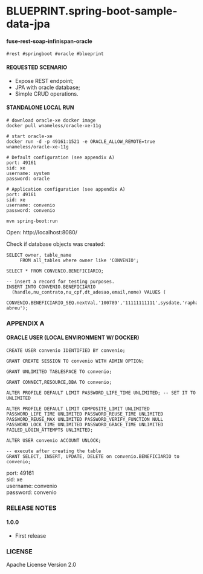 # BLUEPRINT.spring-boot-sample-data-jpa
#### fuse-rest-soap-infinispan-oracle

```
#rest #springboot #oracle #blueprint
```
#### REQUESTED SCENARIO

- Expose REST endpoint;
- JPA with oracle database;
- Simple CRUD operations.

#### STANDALONE LOCAL RUN

```
# download oracle-xe docker image
docker pull wnameless/oracle-xe-11g

# start oracle-xe
docker run -d -p 49161:1521 -e ORACLE_ALLOW_REMOTE=true wnameless/oracle-xe-11g

# Default configuration (see appendix A)
port: 49161
sid: xe
username: system
password: oracle

# Application configuration (see appendix A)
port: 49161
sid: xe
username: convenio
password: convenio

mvn spring-boot:run
```

Open: http://localhost:8080/

Check if database objects was created:

```
SELECT owner, table_name
     FROM all_tables where owner like 'CONVENIO';
   
SELECT * FROM CONVENIO.BENEFICIARIO;

-- insert a record for testing purposes.
INSERT INTO CONVENIO.BENEFICIARIO
  (handle,nu_contrato,nu_cpf,dt_adesao,email,nome) VALUES (
   CONVENIO.BENEFICIARIO_SEQ.nextVal,'100789','11111111111',sysdate,'raphael.alex@gmail.com','raphael abreu');
```

### APPENDIX A
#### ORACLE USER (LOCAL ENVIRONMENT W/ DOCKER)

```
CREATE USER convenio IDENTIFIED BY convenio;

GRANT CREATE SESSION TO convenio WITH ADMIN OPTION;

GRANT UNLIMITED TABLESPACE TO convenio;

GRANT CONNECT,RESOURCE,DBA TO convenio;

ALTER PROFILE DEFAULT LIMIT PASSWORD_LIFE_TIME UNLIMITED; -- SET IT TO UNLIMITED

ALTER PROFILE DEFAULT LIMIT COMPOSITE_LIMIT UNLIMITED PASSWORD_LIFE_TIME UNLIMITED PASSWORD_REUSE_TIME UNLIMITED PASSWORD_REUSE_MAX UNLIMITED PASSWORD_VERIFY_FUNCTION NULL PASSWORD_LOCK_TIME UNLIMITED PASSWORD_GRACE_TIME UNLIMITED FAILED_LOGIN_ATTEMPTS UNLIMITED;

ALTER USER convenio ACCOUNT UNLOCK;

-- execute after creating the table
GRANT SELECT, INSERT, UPDATE, DELETE on convenio.BENEFICIARIO to convenio;
```

port: 49161<br>
sid: xe<br>
username: convenio<br>
password: convenio<br>

### RELEASE NOTES

#### 1.0.0
 - First release
 

### LICENSE

Apache License Version 2.0

